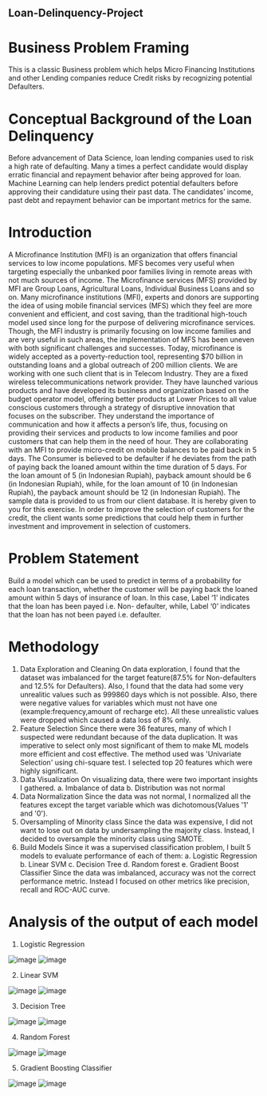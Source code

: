 ## Loan-Delinquency-Project
# Business Problem Framing
This is a classic Business problem which helps Micro Financing Institutions and other Lending companies reduce Credit risks by recognizing potential Defaulters.
# Conceptual Background of the Loan Delinquency
Before advancement of Data Science, loan lending companies used to risk a high rate of defaulting. Many a times a perfect candidate would display erratic financial and repayment behavior after being approved for loan. Machine Learning can help lenders predict potential defaulters before approving their candidature using their past data. The candidates’ income, past debt and repayment behavior can be important metrics for the same. 
# Introduction 
A Microfinance Institution (MFI) is an organization that offers financial services to low income populations. MFS becomes very useful when targeting especially the unbanked poor families living in remote areas with not much sources of income. The Microfinance services (MFS) provided by MFI are Group Loans, Agricultural Loans, Individual Business Loans and so on. 
Many microfinance institutions (MFI), experts and donors are supporting the idea of using mobile financial services (MFS) which they feel are more convenient and efficient, and cost saving, than the traditional high-touch model used since long for the purpose of delivering microfinance services. Though, the MFI industry is primarily focusing on low income families and are very useful in such areas, the implementation of MFS has been uneven with both significant challenges and successes.
Today, microfinance is widely accepted as a poverty-reduction tool, representing $70 billion in outstanding loans and a global outreach of 200 million clients.
We are working with one such client that is in Telecom Industry. They are a fixed wireless telecommunications network provider. They have launched various products and have developed its business and organization based on the budget operator model, offering better products at Lower Prices to all value conscious customers through a strategy of disruptive innovation that focuses on the subscriber. 
They understand the importance of communication and how it affects a person’s life, thus, focusing on providing their services and products to low income families and poor customers that can help them in the need of hour. 
They are collaborating with an MFI to provide micro-credit on mobile balances to be paid back in 5 days. The Consumer is believed to be defaulter if he deviates from the path of paying back the loaned amount within the time duration of 5 days. For the loan amount of 5 (in Indonesian Rupiah), payback amount should be 6 (in Indonesian Rupiah), while, for the loan amount of 10 (in Indonesian Rupiah), the payback amount should be 12 (in Indonesian Rupiah). 
The sample data is provided to us from our client database. It is hereby given to you for this exercise. In order to improve the selection of customers for the credit, the client wants some predictions that could help them in further investment and improvement in selection of customers. 
# Problem Statement
Build a model which can be used to predict in terms of a probability for each loan transaction, whether the customer will be paying back the loaned amount within 5 days of insurance of loan. In this case, Label ‘1’ indicates that the loan has been payed i.e. Non- defaulter, while, Label ‘0’ indicates that the loan has not been payed i.e. defaulter. 
# Methodology
1) Data Exploration and Cleaning
On data exploration, I found that the dataset was imbalanced for the target feature(87.5% for Non-defaulters and 12.5% for Defaulters). Also, I found that the data had some very unrealitic values such as 999860 days which is not possible. Also, there were negative values for variables which must not have one (example:frequency,amount of recharge etc). All these unrealistic values were dropped which caused a data loss of 8% only. 
2) Feature Selection
Since there were 36 features, many of which I suspected were redundant because of the data duplication. It was imperative to select only most significant of them to make ML models more efficient and cost effective. The method used was 'Univariate Selection' using chi-square test. I selected top 20 features which were highly significant.
3) Data Visualization
On visualizing data, there were two important insights I gathered. 
  a. Imbalance of data
  b. Distribution was not normal
4) Data Normalization
Since the data was not normal, I normalized all the features except the target variable which was dichotomous(Values '1' and '0').
5) Oversampling of Minority class
Since the data was expensive, I did not want to lose out on data by undersampling the majority class. Instead, I decided to oversample the minority class using SMOTE.
6) Build Models
Since it was a supervised classification problem,
I built 5 models to evaluate performance of each of them:
  a. Logistic Regression
  b. Linear SVM
  c. Decision Tree
  d. Random forest
  e. Gradient Boost Classifier
Since the data was imbalanced, accuracy was not the correct performance metric. Instead I focused on other metrics like precision, recall and ROC-AUC curve.
# Analysis of the output of each model
1) Logistic Regression

![image](https://user-images.githubusercontent.com/59902500/98761093-8f80b280-2389-11eb-89e0-eb1624703206.png)
![image](https://user-images.githubusercontent.com/59902500/98761292-fa31ee00-2389-11eb-8a43-533278b794aa.png)

2) Linear SVM

![image](https://user-images.githubusercontent.com/59902500/98761404-38c7a880-238a-11eb-816c-a40583c6d94b.png)
![image](https://user-images.githubusercontent.com/59902500/98761454-4da43c00-238a-11eb-8f95-482ae7da58fe.png)

3) Decision Tree

![image](https://user-images.githubusercontent.com/59902500/98761477-5bf25800-238a-11eb-8637-08dcdc86e8f1.png)
![image](https://user-images.githubusercontent.com/59902500/98761518-70365500-238a-11eb-8971-00ab2bbff599.png)

4) Random Forest

![image](https://user-images.githubusercontent.com/59902500/98761539-847a5200-238a-11eb-95db-657321010cc2.png)
![image](https://user-images.githubusercontent.com/59902500/98761562-952ac800-238a-11eb-9d26-630a02a1f11b.png)

5) Gradient Boosting Classifier

![image](https://user-images.githubusercontent.com/59902500/98761594-a673d480-238a-11eb-909a-462b7e289b90.png)
![image](https://user-images.githubusercontent.com/59902500/98761625-b986a480-238a-11eb-9d5b-b83434212fd1.png)


